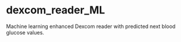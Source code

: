 # dexcom_reader_ML
Machine learning enhanced Dexcom reader with predicted next blood glucose values.
